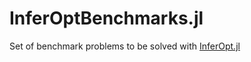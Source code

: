 # InferOptBenchmarks.jl

Set of benchmark problems to be solved with [InferOpt.jl](https://github.com/axelparmentier/InferOpt.jl)